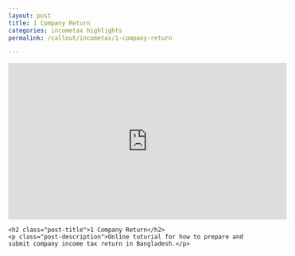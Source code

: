 ```yaml
---
layout: post
title: 1 Company Return
categories: incometax highlights
permalink: /callout/incometax/1-company-return

---
```

<div class="post-content">

  <div class='embed-container'>
    <iframe width="560" height="315" src="https://www.youtube.com/embed/tb8Xr0Bs-1Q" frameborder="0" allow="autoplay; encrypted-media" allowfullscreen></iframe>


  </div>

  <div class="text-box">

    <h2 class="post-title">1 Company Return</h2>
    <p class="post-description">Online tuturial for how to prepare and submit company income tax return in Bangladesh.</p>

  </div>



</div>
